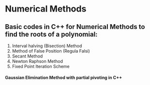 # Numerical Methods

## Basic codes in C++ for Numerical Methods to find the roots of a polynomial:
1. Interval halving (Bisection) Method
2. Method of False Position (Regula Falsi)
3. Secant Method
4. Newton Raphson Method
5. Fixed Point Iteration Scheme

#### Gaussian Elimination Method with partial pivoting in C++
